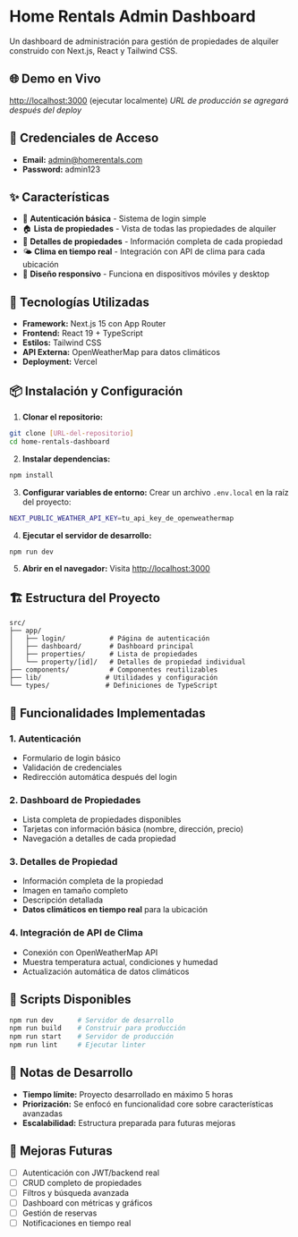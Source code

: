 # **Home Rentals Admin Dashboard**

Un dashboard de administración para gestión de propiedades de alquiler construido con Next.js, React y Tailwind CSS.

## **🌐 Demo en Vivo**

[http://localhost:3000](http://localhost:3000) (ejecutar localmente)
_URL de producción se agregará después del deploy_

## **🔐 Credenciales de Acceso**

- **Email:** admin@homerentals.com
- **Password:** admin123

## **✨ Características**

- 🔐 **Autenticación básica** - Sistema de login simple
- 🏠 **Lista de propiedades** - Vista de todas las propiedades de alquiler
- 📍 **Detalles de propiedades** - Información completa de cada propiedad
- 🌤️ **Clima en tiempo real** - Integración con API de clima para cada ubicación
- 📱 **Diseño responsivo** - Funciona en dispositivos móviles y desktop

## **🚀 Tecnologías Utilizadas**

- **Framework:** Next.js 15 con App Router
- **Frontend:** React 19 + TypeScript
- **Estilos:** Tailwind CSS
- **API Externa:** OpenWeatherMap para datos climáticos
- **Deployment:** Vercel

## **📦 Instalación y Configuración**

1. **Clonar el repositorio:**

```bash
git clone [URL-del-repositorio]
cd home-rentals-dashboard
```

2. **Instalar dependencias:**

```bash
npm install
```

3. **Configurar variables de entorno:**
   Crear un archivo `.env.local` en la raíz del proyecto:

```bash
NEXT_PUBLIC_WEATHER_API_KEY=tu_api_key_de_openweathermap
```

4. **Ejecutar el servidor de desarrollo:**

```bash
npm run dev
```

5. **Abrir en el navegador:**
   Visita [http://localhost:3000](http://localhost:3000)

## **🏗️ Estructura del Proyecto**

```
src/
├── app/
│   ├── login/           # Página de autenticación
│   ├── dashboard/       # Dashboard principal
│   ├── properties/      # Lista de propiedades
│   └── property/[id]/   # Detalles de propiedad individual
├── components/          # Componentes reutilizables
├── lib/                # Utilidades y configuración
└── types/              # Definiciones de TypeScript
```

## **🎯 Funcionalidades Implementadas**

### **1. Autenticación**

- Formulario de login básico
- Validación de credenciales
- Redirección automática después del login

### **2. Dashboard de Propiedades**

- Lista completa de propiedades disponibles
- Tarjetas con información básica (nombre, dirección, precio)
- Navegación a detalles de cada propiedad

### **3. Detalles de Propiedad**

- Información completa de la propiedad
- Imagen en tamaño completo
- Descripción detallada
- **Datos climáticos en tiempo real** para la ubicación

### **4. Integración de API de Clima**

- Conexión con OpenWeatherMap API
- Muestra temperatura actual, condiciones y humedad
- Actualización automática de datos climáticos

## **🚀 Scripts Disponibles**

```bash
npm run dev      # Servidor de desarrollo
npm run build    # Construir para producción
npm run start    # Servidor de producción
npm run lint     # Ejecutar linter
```

## **📝 Notas de Desarrollo**

- **Tiempo límite:** Proyecto desarrollado en máximo 5 horas
- **Priorización:** Se enfocó en funcionalidad core sobre características avanzadas
- **Escalabilidad:** Estructura preparada para futuras mejoras

## **🔮 Mejoras Futuras**

- [ ] Autenticación con JWT/backend real
- [ ] CRUD completo de propiedades
- [ ] Filtros y búsqueda avanzada
- [ ] Dashboard con métricas y gráficos
- [ ] Gestión de reservas
- [ ] Notificaciones en tiempo real
